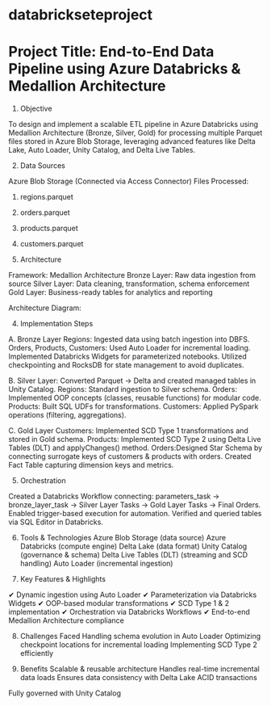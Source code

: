 # databrickseteproject

# Project Title: End-to-End Data Pipeline using Azure Databricks & Medallion Architecture

1. Objective

To design and implement a scalable ETL pipeline in Azure Databricks using Medallion Architecture (Bronze, Silver, Gold) for processing multiple Parquet files stored in Azure Blob Storage, leveraging advanced features like Delta Lake, Auto Loader, Unity Catalog, and Delta Live Tables.

2. Data Sources

Azure Blob Storage (Connected via Access Connector)
  Files Processed:
  1. regions.parquet
  2. orders.parquet
  3. products.parquet
  4. customers.parquet

3. Architecture

Framework: Medallion Architecture
Bronze Layer: Raw data ingestion from source
Silver Layer: Data cleaning, transformation, schema enforcement
Gold Layer: Business-ready tables for analytics and reporting

Architecture Diagram:

4. Implementation Steps

A. Bronze Layer
Regions: Ingested data using batch ingestion into DBFS.
Orders, Products, Customers: Used Auto Loader for incremental loading.
  Implemented Databricks Widgets for parameterized notebooks.
  Utilized checkpointing and RocksDB for state management to avoid duplicates.

B. Silver Layer: Converted Parquet → Delta and created managed tables in Unity Catalog.
Regions: Standard ingestion to Silver schema.
Orders: Implemented OOP concepts (classes, reusable functions) for modular code.
Products: Built SQL UDFs for transformations.
Customers: Applied PySpark operations (filtering, aggregations).

C. Gold Layer
Customers: Implemented SCD Type 1 transformations and stored in Gold schema.
Products: Implemented SCD Type 2 using Delta Live Tables (DLT) and applyChanges() method.
Orders:Designed Star Schema by connecting surrogate keys of customers & products with orders. Created Fact Table capturing dimension keys and metrics.

5. Orchestration

Created a Databricks Workflow connecting:
parameters_task → bronze_layer_task → Silver Layer Tasks → Gold Layer Tasks → Final Orders.
Enabled trigger-based execution for automation.
Verified and queried tables via SQL Editor in Databricks.

6. Tools & Technologies
  Azure Blob Storage (data source)
  Azure Databricks (compute engine)
  Delta Lake (data format)
  Unity Catalog (governance & schema)
  Delta Live Tables (DLT) (streaming and SCD handling)
  Auto Loader (incremental ingestion)

7. Key Features & Highlights

✔ Dynamic ingestion using Auto Loader
✔ Parameterization via Databricks Widgets
✔ OOP-based modular transformations
✔ SCD Type 1 & 2 implementation
✔ Orchestration via Databricks Workflows
✔ End-to-end Medallion Architecture compliance

8. Challenges Faced
  Handling schema evolution in Auto Loader
  Optimizing checkpoint locations for incremental loading
  Implementing SCD Type 2 efficiently

9. Benefits
  Scalable & reusable architecture
  Handles real-time incremental data loads
  Ensures data consistency with Delta Lake ACID transactions

Fully governed with Unity Catalog

